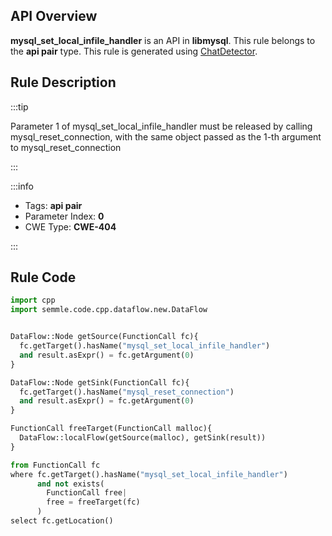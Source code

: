---
---


## API Overview
**mysql_set_local_infile_handler** is an API in **libmysql**. This rule belongs to the **api pair** type. This rule is generated using [ChatDetector](../../tools/ChatDetector).
## Rule Description

:::tip

Parameter 1 of mysql_set_local_infile_handler must be released by calling mysql_reset_connection, with the same object passed as the 1-th argument to mysql_reset_connection

:::

:::info

- Tags: **api pair**
- Parameter Index: **0**
- CWE Type: **CWE-404**

:::

## Rule Code
```python
import cpp
import semmle.code.cpp.dataflow.new.DataFlow


DataFlow::Node getSource(FunctionCall fc){
  fc.getTarget().hasName("mysql_set_local_infile_handler")
  and result.asExpr() = fc.getArgument(0)
}

DataFlow::Node getSink(FunctionCall fc){
  fc.getTarget().hasName("mysql_reset_connection")
  and result.asExpr() = fc.getArgument(0)
}

FunctionCall freeTarget(FunctionCall malloc){
  DataFlow::localFlow(getSource(malloc), getSink(result))
}

from FunctionCall fc
where fc.getTarget().hasName("mysql_set_local_infile_handler")
      and not exists(
        FunctionCall free| 
        free = freeTarget(fc)
      )
select fc.getLocation()
```